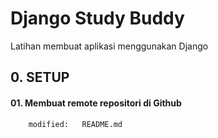 # Django Study Buddy
Latihan membuat aplikasi menggunakan Django


## 0. SETUP 


#### 01. Membuat remote repositori di Github

        modified:   README.md